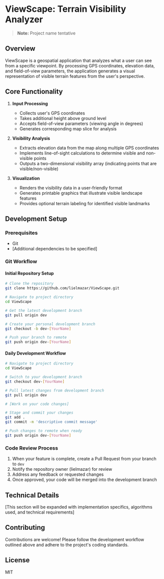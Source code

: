 # ViewScape: Terrain Visibility Analyzer

> **Note:** Project name tentative

## Overview
ViewScape is a geospatial application that analyzes what a user can see from a specific viewpoint. By processing GPS coordinates, elevation data, and field-of-view parameters, the application generates a visual representation of visible terrain features from the user's perspective.

## Core Functionality

1. **Input Processing**
   - Collects user's GPS coordinates
   - Takes additional height above ground level
   - Accepts field-of-view parameters (viewing angle in degrees)
   - Generates corresponding map slice for analysis

2. **Visibility Analysis**
   - Extracts elevation data from the map along multiple GPS coordinates
   - Implements line-of-sight calculations to determine visible and non-visible points
   - Outputs a two-dimensional visibility array (indicating points that are visible/non-visible)

3. **Visualization**
   - Renders the visibility data in a user-friendly format
   - Generates printable graphics that illustrate visible landscape features
   - Provides optional terrain labeling for identified visible landmarks

## Development Setup

### Prerequisites
- Git
- [Additional dependencies to be specified]

### Git Workflow

#### Initial Repository Setup
```bash
# Clone the repository
git clone https://github.com/lielmazar/ViewScape.git

# Navigate to project directory
cd ViewScape

# Get the latest development branch
git pull origin dev

# Create your personal development branch
git checkout -b dev-[YourName]

# Push your branch to remote
git push origin dev-[YourName]
```

#### Daily Development Workflow
```bash
# Navigate to project directory
cd ViewScape

# Switch to your development branch
git checkout dev-[YourName]

# Pull latest changes from development branch
git pull origin dev

# [Work on your code changes]

# Stage and commit your changes
git add .
git commit -m 'descriptive commit message'

# Push changes to remote when ready
git push origin dev-[YourName]
```

### Code Review Process
1. When your feature is complete, create a Pull Request from your branch to `dev`
2. Notify the repository owner (lielmazar) for review
3. Address any feedback or requested changes
4. Once approved, your code will be merged into the development branch

## Technical Details

[This section will be expanded with implementation specifics, algorithms used, and technical requirements]

## Contributing
Contributions are welcome! Please follow the development workflow outlined above and adhere to the project's coding standards.

## License
MIT
